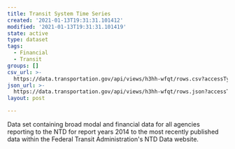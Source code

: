 ```yaml
---
title: Transit System Time Series
created: '2021-01-13T19:31:31.101412'
modified: '2021-01-13T19:31:31.101419'
state: active
type: dataset
tags:
  - Financial
  - Transit
groups: []
csv_url: >-
  https://data.transportation.gov/api/views/h3hh-wfqt/rows.csv?accessType=DOWNLOAD
json_url: >-
  https://data.transportation.gov/api/views/h3hh-wfqt/rows.json?accessType=DOWNLOAD
layout: post

---
```

Data set containing broad modal and financial data for all agencies reporting to the NTD for report years 2014 to the most recently published data within the Federal Transit Administration's NTD Data website.

